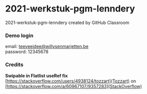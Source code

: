 # 2021-werkstuk-pgm-lenndery
2021-werkstuk-pgm-lenndery created by GitHub Classroom

### Demo login
email: teeveeidee@willysenmarjetten.be<br>
password: 12345678

### Credits
**Swipable in Flatlist useRef fix**
[https://stackoverflow.com/users/4938124/tozzart](Tozzart) on [https://stackoverflow.com/a/60967107/9357283](StackOverflow)
